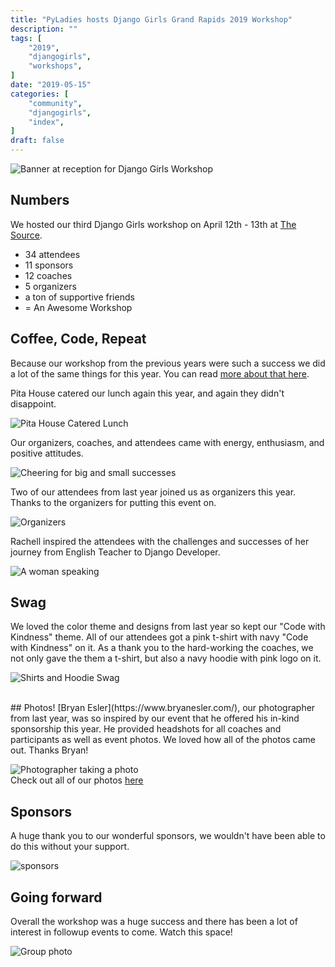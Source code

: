 ```yaml
---
title: "PyLadies hosts Django Girls Grand Rapids 2019 Workshop"
description: ""
tags: [
    "2019",
    "djangogirls",
    "workshops",
]
date: "2019-05-15"
categories: [
    "community",
    "djangogirls",
    "index",
]
draft: false
---
```



![Banner at reception for Django Girls Workshop](/images/2019-workshop/welcome.jpg)
## Numbers

We hosted our third Django Girls workshop on April 12th - 13th at [The Source](https://grsource.org/).

* 34 attendees
* 11 sponsors
* 12 coaches
* 5 organizers
* a ton of supportive friends
* = An Awesome Workshop

## Coffee, Code, Repeat

Because our workshop from the previous years were such a success we did a lot of the same things for this year. You can read [more about that here](https://grandrapids.pyladies.com/post/django-girls-2018/).

Pita House catered our lunch again this year, and again they didn't disappoint.

![Pita House Catered Lunch](/images/2019-workshop/pita-house.png)

Our organizers, coaches, and attendees came with energy, enthusiasm, and positive attitudes.

![Cheering for big and small successes](/images/2019-workshop/cheering.jpg)

Two of our attendees from last year joined us as organizers this year. Thanks to the organizers for putting this event on.

![Organizers](/images/2019-workshop/organizers.jpg)

Rachell inspired the attendees with the challenges and successes of her journey from English Teacher to Django Developer.

![A woman speaking](/images/2019-workshop/rachell.jpg)

## Swag
We loved the color theme and designs from last year so kept our "Code with Kindness" theme. All of our attendees got a pink t-shirt with navy "Code with Kindness" on it. As a thank you to the hard-working the coaches, we not only gave the them a t-shirt, but also a navy hoodie with pink logo on it.

![Shirts and Hoodie Swag](/images/2019-workshop/swag.jpg)

<br>
## Photos!
[Bryan Esler](https://www.bryanesler.com/), our photographer from last year, was so inspired by our event that he offered his in-kind sponsorship this year. He provided headshots for all coaches and participants as well as event photos. We loved how all of the photos came out. Thanks Bryan!

![Photographer taking a photo](/images/2019-workshop/bryan.jpg)
<br>
Check out all of our photos [here](https://www.facebook.com/pg/pyladiesgrandrapids/photos/?tab=album&album_id=2264879830401420)
<br>

## Sponsors

A huge thank you to our wonderful sponsors, we wouldn't have been able to do this without your support.

![sponsors](/images/2019-workshop/sponsors.png)

## Going forward

Overall the workshop was a huge success and there has been a lot of interest in followup events to come. Watch this space!

![Group photo](/images/2019-workshop/group-photo.jpg)

